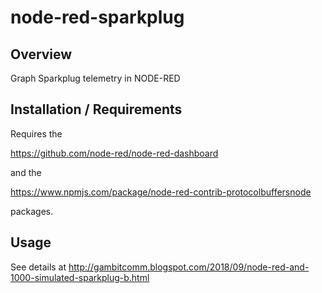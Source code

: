 # node-red-sparkplug

## Overview

Graph Sparkplug telemetry in NODE-RED

## Installation / Requirements

Requires the 

https://github.com/node-red/node-red-dashboard

and the

https://www.npmjs.com/package/node-red-contrib-protocolbuffersnode

packages.

## Usage

See details at http://gambitcomm.blogspot.com/2018/09/node-red-and-1000-simulated-sparkplug-b.html

